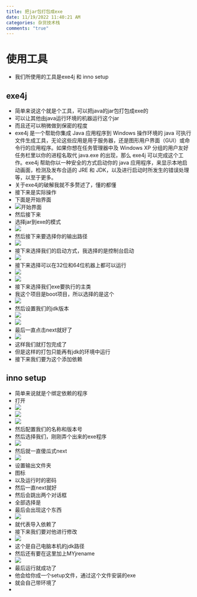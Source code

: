 ```yaml
---
title: 把jar包打包成exe
date: 11/19/2022 11:40:21 AM 
categories: 杂货技术栈
comments: "true"
---
```


# 使用工具 #
- 我们所使用的工具是exe4j 和 inno setup

## exe4j ##
- 简单来说这个就是个工具，可以把java的jar包打包成exe的
- 可以让其他由java运行环境的机器运行这个jar
- 而且还可以稍微做到保密的程度
- exe4j 是一个帮助你集成 Java 应用程序到 Windows 操作环境的 java 可执行文件生成工具，无论这些应用是用于服务器，还是图形用户界面（GUI）或命令行的应用程序。如果你想在任务管理器中及 Windows XP 分组的用户友好任务栏里以你的进程名取代 java.exe 的出现，那么 exe4j 可以完成这个工作。exe4j 帮助你以一种安全的方式启动你的 java 应用程序，来显示本地启动画面，检测及发布合适的 JRE 和 JDK，以及进行启动时所发生的错误处理等，以至于更多。
- 关于exe4j的破解我就不多赘述了，懂的都懂
- 接下来是实际操作
- 下面是开始界面
- ![开始界面](https://pic.imgdb.cn/item/6378540416f2c2beb192c11f.jpg)
- 然后接下来
- 选择jar到exe的模式
- ![](https://pic.imgdb.cn/item/6378546916f2c2beb1932dfa.jpg)
- 然后接下来要选择你的输出路径
- ![](https://pic.imgdb.cn/item/637854cd16f2c2beb193c56c.jpg)
- 接下来选择我们的启动方式，我选择的是控制台启动
- ![](https://pic.imgdb.cn/item/6378550616f2c2beb1942a62.jpg)
- 接下来选择可以在32位和64位机器上都可以运行
- ![](https://pic.imgdb.cn/item/6378553316f2c2beb194a3be.jpg)
- ![](https://pic.imgdb.cn/item/6378556516f2c2beb1952fa9.jpg)
- 接下来选择我们exe要执行的主类
- 我这个项目是boot项目，所以选择的是这个
- ![](https://pic.imgdb.cn/item/6378558416f2c2beb195719f.jpg)
- 然后设置我们的jdk版本
- ![](https://pic.imgdb.cn/item/637855bd16f2c2beb195f1d6.jpg)
- ![](https://pic.imgdb.cn/item/637855dc16f2c2beb1962843.jpg)
- 最后一直点击next就好了
- ![](https://pic.imgdb.cn/item/6378564016f2c2beb196ce41.jpg)
- 这样我们就打包完成了
- 但是这样的打包只能再有jdk的环境中运行
- 接下来我们要为这个添加依赖

## inno setup ##
- 简单来说就是个绑定依赖的程序
- 打开
- ![](https://pic.imgdb.cn/item/6378572316f2c2beb198e2a2.jpg)
- ![](https://pic.imgdb.cn/item/6378577616f2c2beb199aecb.jpg)
- ![](https://pic.imgdb.cn/item/6378579d16f2c2beb19a1b5f.jpg)
- 然后配置我们的名称和版本号
- 然后选择我们，刚刚弄个出来的exe程序
- ![](https://pic.imgdb.cn/item/637858cd16f2c2beb19b780b.jpg)
- 然后就一直傻瓜式next
- ![](https://pic.imgdb.cn/item/6378593316f2c2beb19be141.jpg)
- 设置输出文件夹
- 图标
- 以及运行时的密码
- 然后一直next就好
- 然后会跳出两个对话框
- 全部选择是
- 最后会出现这个东西
- ![](https://pic.imgdb.cn/item/637859e916f2c2beb19d21f9.jpg)
- 就代表导入依赖了
- 接下来我们要对他进行修改
- ![](https://pic.imgdb.cn/item/63785a3d16f2c2beb19d8050.jpg)
- 这个是自己电脑本机的jdk路径
- 然后还有要在这里加上MYjrename
- ![](https://pic.imgdb.cn/item/63785a8116f2c2beb19dd2fa.jpg)
- 最后运行就成功了
- 他会给你成一个setup文件，通过这个文件安装的exe
- 就会自己带环境了
- 